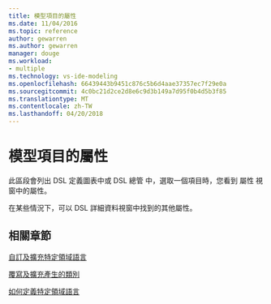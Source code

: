 ```yaml
---
title: 模型項目的屬性
ms.date: 11/04/2016
ms.topic: reference
author: gewarren
ms.author: gewarren
manager: douge
ms.workload:
- multiple
ms.technology: vs-ide-modeling
ms.openlocfilehash: 66439443b9451c876c5b6d4aae37357ec7f29e0a
ms.sourcegitcommit: 4c0bc21d2ce2d8e6c9d3b149a7d95f0b4d5b3f85
ms.translationtype: MT
ms.contentlocale: zh-TW
ms.lasthandoff: 04/20/2018
---
```

# <a name="properties-of-model-elements"></a>模型項目的屬性
此區段會列出 DSL 定義圖表中或 DSL 總管 中，選取一個項目時，您看到 屬性 視窗中的屬性。

 在某些情況下，可以 DSL 詳細資料視窗中找到的其他屬性。

## <a name="related-sections"></a>相關章節
 [自訂及擴充特定領域語言](../modeling/customizing-and-extending-a-domain-specific-language.md)

 [覆寫及擴充產生的類別](../modeling/overriding-and-extending-the-generated-classes.md)

 [如何定義特定領域語言](../modeling/how-to-define-a-domain-specific-language.md)